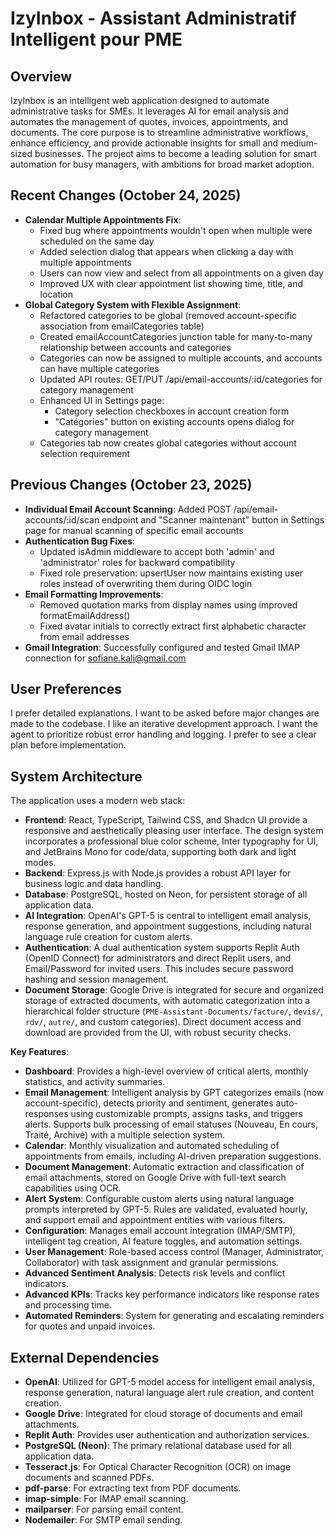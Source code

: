 # IzyInbox - Assistant Administratif Intelligent pour PME

## Overview
IzyInbox is an intelligent web application designed to automate administrative tasks for SMEs. It leverages AI for email analysis and automates the management of quotes, invoices, appointments, and documents. The core purpose is to streamline administrative workflows, enhance efficiency, and provide actionable insights for small and medium-sized businesses. The project aims to become a leading solution for smart automation for busy managers, with ambitions for broad market adoption.

## Recent Changes (October 24, 2025)
- **Calendar Multiple Appointments Fix**:
  - Fixed bug where appointments wouldn't open when multiple were scheduled on the same day
  - Added selection dialog that appears when clicking a day with multiple appointments
  - Users can now view and select from all appointments on a given day
  - Improved UX with clear appointment list showing time, title, and location
- **Global Category System with Flexible Assignment**: 
  - Refactored categories to be global (removed account-specific association from emailCategories table)
  - Created emailAccountCategories junction table for many-to-many relationship between accounts and categories
  - Categories can now be assigned to multiple accounts, and accounts can have multiple categories
  - Updated API routes: GET/PUT /api/email-accounts/:id/categories for category management
  - Enhanced UI in Settings page:
    - Category selection checkboxes in account creation form
    - "Catégories" button on existing accounts opens dialog for category management
  - Categories tab now creates global categories without account selection requirement

## Previous Changes (October 23, 2025)
- **Individual Email Account Scanning**: Added POST /api/email-accounts/:id/scan endpoint and "Scanner maintenant" button in Settings page for manual scanning of specific email accounts
- **Authentication Bug Fixes**: 
  - Updated isAdmin middleware to accept both 'admin' and 'administrator' roles for backward compatibility
  - Fixed role preservation: upsertUser now maintains existing user roles instead of overwriting them during OIDC login
- **Email Formatting Improvements**: 
  - Removed quotation marks from display names using improved formatEmailAddress()
  - Fixed avatar initials to correctly extract first alphabetic character from email addresses
- **Gmail Integration**: Successfully configured and tested Gmail IMAP connection for sofiane.kali@gmail.com

## User Preferences
I prefer detailed explanations.
I want to be asked before major changes are made to the codebase.
I like an iterative development approach.
I want the agent to prioritize robust error handling and logging.
I prefer to see a clear plan before implementation.

## System Architecture
The application uses a modern web stack:
- **Frontend**: React, TypeScript, Tailwind CSS, and Shadcn UI provide a responsive and aesthetically pleasing user interface. The design system incorporates a professional blue color scheme, Inter typography for UI, and JetBrains Mono for code/data, supporting both dark and light modes.
- **Backend**: Express.js with Node.js provides a robust API layer for business logic and data handling.
- **Database**: PostgreSQL, hosted on Neon, for persistent storage of all application data.
- **AI Integration**: OpenAI's GPT-5 is central to intelligent email analysis, response generation, and appointment suggestions, including natural language rule creation for custom alerts.
- **Authentication**: A dual authentication system supports Replit Auth (OpenID Connect) for administrators and direct Replit users, and Email/Password for invited users. This includes secure password hashing and session management.
- **Document Storage**: Google Drive is integrated for secure and organized storage of extracted documents, with automatic categorization into a hierarchical folder structure (`PME-Assistant-Documents/facture/`, `devis/`, `rdv/`, `autre/`, and custom categories). Direct document access and download are provided from the UI, with robust security checks.

**Key Features**:
- **Dashboard**: Provides a high-level overview of critical alerts, monthly statistics, and activity summaries.
- **Email Management**: Intelligent analysis by GPT categorizes emails (now account-specific), detects priority and sentiment, generates auto-responses using customizable prompts, assigns tasks, and triggers alerts. Supports bulk processing of email statuses (Nouveau, En cours, Traité, Archivé) with a multiple selection system.
- **Calendar**: Monthly visualization and automated scheduling of appointments from emails, including AI-driven preparation suggestions.
- **Document Management**: Automatic extraction and classification of email attachments, stored on Google Drive with full-text search capabilities using OCR.
- **Alert System**: Configurable custom alerts using natural language prompts interpreted by GPT-5. Rules are validated, evaluated hourly, and support email and appointment entities with various filters.
- **Configuration**: Manages email account integration (IMAP/SMTP), intelligent tag creation, AI feature toggles, and automation settings.
- **User Management**: Role-based access control (Manager, Administrator, Collaborator) with task assignment and granular permissions.
- **Advanced Sentiment Analysis**: Detects risk levels and conflict indicators.
- **Advanced KPIs**: Tracks key performance indicators like response rates and processing time.
- **Automated Reminders**: System for generating and escalating reminders for quotes and unpaid invoices.

## External Dependencies
- **OpenAI**: Utilized for GPT-5 model access for intelligent email analysis, response generation, natural language alert rule creation, and content creation.
- **Google Drive**: Integrated for cloud storage of documents and email attachments.
- **Replit Auth**: Provides user authentication and authorization services.
- **PostgreSQL (Neon)**: The primary relational database used for all application data.
- **Tesseract.js**: For Optical Character Recognition (OCR) on image documents and scanned PDFs.
- **pdf-parse**: For extracting text from PDF documents.
- **imap-simple**: For IMAP email scanning.
- **mailparser**: For parsing email content.
- **Nodemailer**: For SMTP email sending.